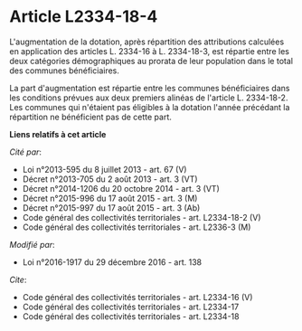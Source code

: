 # Article L2334-18-4

L'augmentation de la dotation, après répartition des attributions calculées en application des articles L. 2334-16 à L.
2334-18-3, est répartie entre les deux catégories démographiques au prorata de leur population dans le total des communes
bénéficiaires. 

La part d'augmentation est répartie entre les communes bénéficiaires dans les conditions prévues aux deux premiers alinéas de
l'article L. 2334-18-2. Les communes qui n'étaient pas éligibles à la dotation l'année précédant la répartition ne
bénéficient pas de cette part.

**Liens relatifs à cet article**

_Cité par_:

  - Loi n°2013-595 du 8 juillet 2013 - art. 67 (V)
  - Décret n°2013-705 du 2 août 2013 - art. 3 (VT)
  - Décret n°2014-1206 du 20 octobre 2014 - art. 3 (VT)
  - Décret n°2015-996 du 17 août 2015 - art. 3 (M)
  - Décret n°2015-997 du 17 août 2015 - art. 3 (Ab)
  - Code général des collectivités territoriales - art. L2334-18-2 (V)
  - Code général des collectivités territoriales - art. L2336-3 (M)

_Modifié par_:

  - Loi n°2016-1917 du 29 décembre 2016 - art. 138

_Cite_:

  - Code général des collectivités territoriales - art. L2334-16 (V)
  - Code général des collectivités territoriales - art. L2334-17
  - Code général des collectivités territoriales - art. L2334-18
